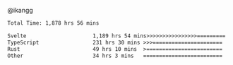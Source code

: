@ikangg
<!--START_SECTION:waka-->

```txt
Total Time: 1,878 hrs 56 mins

Svelte                     1,189 hrs 54 mins>>>>>>>>>>>>>>>>=========   62.20 %
TypeScript                 231 hrs 30 mins >>>======================   12.10 %
Rust                       49 hrs 10 mins  >========================   02.57 %
Other                      34 hrs 3 mins   =========================   01.78 %
```

<!--END_SECTION:waka-->
